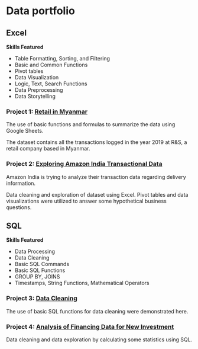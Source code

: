 # Data portfolio

## Excel
**Skills Featured**
- Table Formatting, Sorting, and Filtering
- Basic and Common Functions
- Pivot tables
- Data Visualization
- Logic, Text, Search Functions
- Data Preprocessing
- Data Storytelling

### Project 1: [Retail in Myanmar](https://docs.google.com/spreadsheets/d/12UNgCdrpFkfER7PiIX-UejMWkGW9Uyle4RK4sHoP4ng/edit?usp=sharing)
The use of basic functions and formulas to summarize the data using Google Sheets.

The dataset contains all the transactions logged in the year 2019 at R&S, a retail company based in Myanmar.


### Project 2: [Exploring Amazon India Transactional Data](https://github.com/ps-alex1001/data_portfolio/blob/main/Amazon%20Data.xlsx)
Amazon India is trying to analyze their transaction data regarding delivery information.

Data cleaning and exploration of dataset using Excel. Pivot tables and data visualizations were utilized to answer some hypothetical business questions.

## SQL
**Skills Featured**
- Data Processing
- Data Cleaning
- Basic SQL Commands
- Basic SQL Functions
- GROUP BY, JOINS
- Timestamps, String Functions, Mathematical Operators

### Project 3: [Data Cleaning]()
The use of basic SQL functions for data cleaning were demonstrated here.

### Project 4: [Analysis of Financing Data for New Investment]()
Data cleaning and data exploration by calculating some statistics using SQL.
